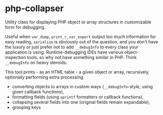 # php-collapser
Utility class for displaying PHP object or array structures in customizable form for debugging.

Useful when `var_dump`, `print_r`, `var_export` output too much information for easy reading, `serialize` is obviously out of the question, and you don't have the luxury or just prefer not to add `__debugInfo` to every class your application is using. Runtime-debugging IDEs have various object-inspection tools, so why not have something similar in PHP. Think `__debugInfo` on heavy steroids.

This tool prints - as an HTML table - a given object or array, recursively, optionally performing extra processing:
 - converting objects to arrays in custom ways (`__debugInfo`-style, using given callback functions),
 - formatting fields (using `sprintf` formatters or callback functions),
 - collapsing several fields into one (original fields remain expandable),
 - grouping keys
 
